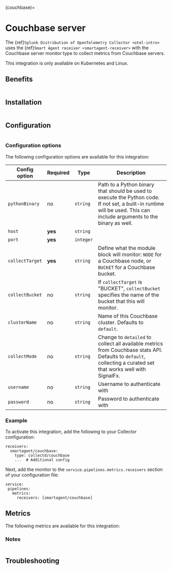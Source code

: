 (couchbase)=

# Couchbase server

<meta name="description" content="Use this Splunk Observability Cloud integration for the Couchbase monitor. See benefits, install, configuration, and metrics">

The {ref}`Splunk Distribution of OpenTelemetry Collector <otel-intro>` uses the {ref}`Smart Agent receiver <smartagent-receiver>` with the Couchbase server monitor type to collect metrics from Couchbase servers.

This integration is only available on Kubernetes and Linux.

## Benefits

```{include} /_includes/benefits.md
```

## Installation

```{include} /_includes/collector-installation-linux.md
```

## Configuration

```{include} /_includes/configuration.md
```
### Configuration options

The following configuration options are available for this integration:

| Config option | Required | Type | Description |
| --- | --- | --- | --- |
| `pythonBinary` | no | `string` | Path to a Python binary that should be used to execute the Python code. If not set, a built-in runtime will be used. This can include arguments to the binary as well. |
| `host` | **yes** | `string` |  |
| `port` | **yes** | `integer` |  |
| `collectTarget` | **yes** | `string` | Define what the module block will monitor: `NODE` for a Couchbase node, or `BUCKET` for a Couchbase bucket. |
| `collectBucket` | no | `string` | If `collectTarget` is "BUCKET", `collectBucket` specifies the name of the bucket that this will monitor. |
| `clusterName` | no | `string` | Name of this Couchbase cluster. Defaults to `default`.|
| `collectMode` | no | `string` | Change to `detailed` to collect all available metrics from Couchbase stats API. Defaults to `default`, collecting a curated set that works well with SignalFx. |
| `username` | no | `string` | Username to authenticate with |
| `password` | no | `string` | Password to authenticate with |

### Example

To activate this integration, add the following to your Collector configuration:

```
receivers:
  smartagent/couchbase:
    type: collectd/couchbase
    ...  # Additional config
```

Next, add the monitor to the `service.pipelines.metrics.receivers` section of your configuration file:

```
service:
 pipelines:
   metrics:
     receivers: [smartagent/couchbase]
```

## Metrics

The following metrics are available for this integration:

<div class="metrics-yaml" url="https://raw.githubusercontent.com/signalfx/signalfx-agent/main/pkg/monitors/collectd/couchbase/metadata.yaml"></div>

### Notes

```{include} /_includes/metric-defs.md
```

## Troubleshooting

```{include} /_includes/troubleshooting.md
```
